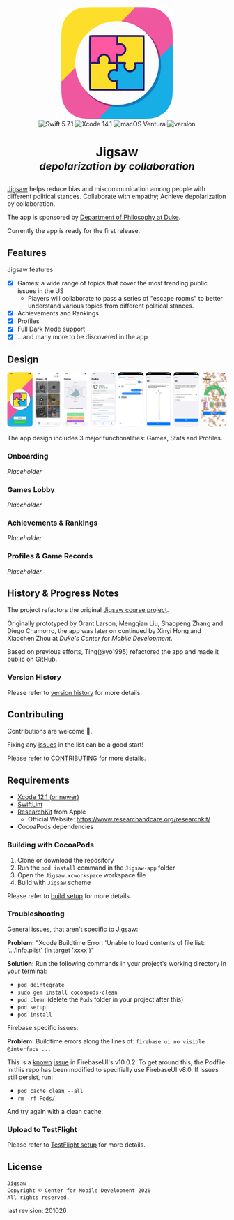 <div align="center">
    <img width="256" src="logo.png" alt="Jigsaw Logo">
</div>

<div align="center">
    <img src="https://img.shields.io/badge/Swift-5.7.1-orange?style=flat" alt="Swift 5.7.1">
    <img src="https://img.shields.io/badge/Xcode-14.1-blue?style=flat" alt="Xcode 14.1">
    <img src="https://img.shields.io/badge/macOS-13.4-green?style=flat" alt="macOS Ventura">
    <img src="https://img.shields.io/badge/version-1.0%20build%20230909-blue?style=flat" alt="version">
</div>

<div align="center">
    <h1>Jigsaw<br><i><sup>depolarization by collaboration</sup></i></h1>
</div>

[Jigsaw](https://gitlab.oit.duke.edu/MobileCenter/jigsaw) helps reduce bias and miscommunication among people with different political stances. Collaborate with empathy; Achieve depolarization by collaboration.

The app is sponsored by [Department of Philosophy at Duke](https://kenan.ethics.duke.edu/mad-lab/).

Currently the app is ready for the first release.

## Features

Jigsaw features

* [x] Games: a wide range of topics that cover the most trending public issues in the US
    * Players will collaborate to pass a series of "escape rooms" to better understand various topics from different political stances.
* [x] Achievements and Rankings
* [x] Profiles
* [x] Full Dark Mode support
* [x] ...and many more to be discovered in the app

## Design

![Design](docs/screenshots/design.png)

The app design includes 3 major functionalities: Games, Stats and Profiles.

### Onboarding

*Placeholder*

### Games Lobby

*Placeholder*

### Achievements & Rankings

*Placeholder*

### Profiles & Game Records

*Placeholder*

## History & Progress Notes

The project refactors the original [Jigsaw course project](https://gitlab.oit.duke.edu/MobileCenter/jigsaw).

Originally prototyped by Grant Larson, Mengqian Liu, Shaopeng Zhang and Diego Chamorro, the app was later on continued by Xinyi Hong and Xiaochen Zhou at *Duke's Center for Mobile Development*. 

Based on previous efforts, Ting(@yo1995) refactored the app and made it public on GitHub.

### Version History

Please refer to [version history](docs/Progress-notes/version-history.md) for more details.

## Contributing

Contributions are welcome 🙌.

Fixing any [issues](https://github.com/DukeMobileDevCenter/Jigsaw/issues) in the list can be a good start!

Please refer to [CONTRIBUTING](docs/CONTRIBUTING.md) for more details.

## Requirements

* [Xcode 12.1 (or newer)](https://apps.apple.com/us/app/xcode/id497799835)
* [SwiftLint](https://github.com/realm/SwiftLint)
* [ResearchKit](https://github.com/ResearchKit/ResearchKit) from Apple
    * Official Website: https://www.researchandcare.org/researchkit/
* CocoaPods dependencies

### Building with CocoaPods

1. Clone or download the repository
2. Run the `pod install` command in the `Jigsaw-app` folder
3. Open the `Jigsaw.xcworkspace` workspace file
4. Build with `Jigsaw` scheme

Please refer to [build setup](docs/build-setup.md) for more details.

### Troubleshooting

General issues, that aren't specific to Jigsaw: 

**Problem:** "Xcode Buildtime Error: 'Unable to load contents of file list: '…/Info.plist' (in target 'xxxx')" 

**Solution:**
Run the following commands in your project's working directory in your terminal:

- `pod deintegrate`
- `sudo gem install cocoapods-clean`
- `pod clean` (delete the `Pods` folder in your project after this)
- `pod setup`
- `pod install`

Firebase specific issues:

**Problem:** Buildtime errors along the lines of: `firebase ui no visible @interface ...`

This is a [known](https://github.com/firebase/FirebaseUI-iOS/issues/938) [issue](https://github.com/firebase/FirebaseUI-iOS/issues/938) in FirebaseUI's v10.0.2. To get around this, the Podfile in this repo has been modified to specifially use FirebaseUI v8.0. If issues still persist, run:

- `pod cache clean --all`
- `rm -rf Pods/`

And try again with a clean cache.

### Upload to TestFlight

Please refer to [TestFlight setup](docs/TestFlight-setup.md) for more details.

## License

```
Jigsaw
Copyright © Center for Mobile Development 2020
All rights reserved. 
```

last revision: 201026
